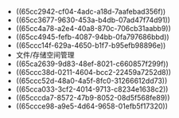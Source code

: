 - ((65cc2942-cf04-4adc-a18d-7aafebad356f))
- ((65cc3677-9630-453a-b4db-07ad47f74d91))
- ((65cc4a78-a2e4-40a8-870c-706cb31aabb9))
- ((65cc4945-fefb-4087-94bb-0fa797686bbd))
- ((65ccc14f-629a-4650-b1f7-b95efb98896e))
- 文件/存储空间管理
- ((65ca2639-9d83-48ef-8021-c660857f299f))
- ((65ccc38d-0211-4604-bcc2-22459a7252d8))
- ((65ccc52d-48a0-4a5f-8fc0-31266612dd73))
- ((65cca033-3cf2-4014-9713-c8234e1638c2))
- ((65cccda7-8572-47b9-8052-08d5f568fe89))
- ((65ccce98-a9e5-4d64-9658-01efb5f17320))